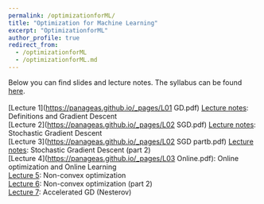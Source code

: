 ```yaml
---
permalink: /optimizationforML/
title: "Optimization for Machine Learning"
excerpt: "OptimizationforML"
author_profile: true
redirect_from: 
  - /optimizationforML
  - /optimizationforML.md
---
```

Below you can find slides and lecture notes. The syllabus can be found [here](https://panageas.github.io/files/syllabus.pdf). <br/>
<br/>
[Lecture 1](https://panageas.github.io/_pages/L01 GD.pdf) [Lecture notes](https://panageas.github.io/_pages/L01_LectureNotes.pdf): Definitions and Gradient Descent    <br/>
[Lecture 2](https://panageas.github.io/_pages/L02 SGD.pdf) [Lecture notes](https://panageas.github.io/_pages/L02_LectureNotes.pdf): Stochastic Gradient Descent<br/>
[Lecture 3](https://panageas.github.io/_pages/L02 SGD partb.pdf) [Lecture notes](https://panageas.github.io/_pages/L03_LectureNotes.pdf): Stochastic Gradient Descent (part 2)<br/>
[Lecture 4](https://panageas.github.io/_pages/L03 Online.pdf): Online optimization and Online Learning <br/>
[Lecture 5](https://panageas.github.io/_pages/slides_week4(partb).pdf): Non-convex optimization<br/>
[Lecture 6](https://panageas.github.io/_pages/slides_week5.pdf): Non-convex optimization (part 2) <br/>
[Lecture 7](https://panageas.github.io/_pages/slides_week6.pdf): Accelerated GD (Nesterov) <br/>
<br/>
